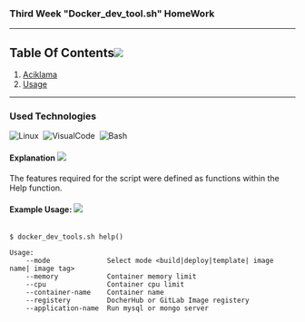 

### Third Week "Docker_dev_tool.sh" HomeWork
---

## Table Of Contents[![](./docs/img/pin.svg)](#table-of-contents)

1. [Aciklama](#aciklama)
2. [Usage](#usage)

---
### Used Technologies
![Linux](https://img.shields.io/badge/-Linux-05122A?style=flat&logo=linux)&nbsp;
![VisualCode](https://img.shields.io/badge/-VisualCode-05188B?style=flat&logo=visualcode)&nbsp;
![Bash](https://img.shields.io/badge/-Bash-008000?style=flat&logo=bash)&nbsp;

#### Explanation [![](./docs/img/pin.svg)](#aciklama)
 
The features required for the script were defined as functions within the Help function.


#### Example Usage: [![](./docs/img/pin.svg)](#usage)


```shell

$ docker_dev_tools.sh help()

Usage:
    --mode              Select mode <build|deploy|template| image name| image tag> 
    --memory            Container memory limit
    --cpu               Container cpu limit
    --container-name    Container name
    --registery         DocherHub or GitLab Image registery
    --application-name  Run mysql or mongo server
```

